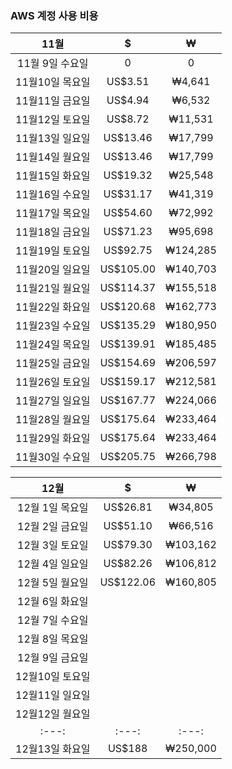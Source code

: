 ### AWS 계정 사용 비용
 
|11월|$|₩|
|:---:|:---:|:---:|
|11월 9일 수요일|        0|        0|
|11월10일 목요일|  US$3.51|   ₩4,641|
|11월11일 금요일|  US$4.94|   ₩6,532|
|11월12일 토요일|  US$8.72|  ₩11,531|
|11월13일 일요일| US$13.46|  ₩17,799|
|11월14일 월요일| US$13.46|  ₩17,799|
|11월15일 화요일| US$19.32|  ₩25,548|
|11월16일 수요일| US$31.17|  ₩41,319|
|11월17일 목요일| US$54.60|  ₩72,992|
|11월18일 금요일| US$71.23|  ₩95,698|
|11월19일 토요일| US$92.75| ₩124,285|
|11월20일 일요일|US$105.00| ₩140,703|
|11월21일 월요일|US$114.37| ₩155,518|
|11월22일 화요일|US$120.68| ₩162,773|    
|11월23일 수요일|US$135.29| ₩180,950|
|11월24일 목요일|US$139.91| ₩185,485|
|11월25일 금요일|US$154.69| ₩206,597|
|11월26일 토요일|US$159.17| ₩212,581|
|11월27일 일요일|US$167.77| ₩224,066|
|11월28일 월요일|US$175.64| ₩233,464|
|11월29일 화요일|US$175.64| ₩233,464|
|11월30일 수요일|US$205.75| ₩266,798|


|12월|$|₩|
|:---:|:---:|:---:|
|12월 1일 목요일| US$26.81|  ₩34,805|
|12월 2일 금요일| US$51.10|  ₩66,516|
|12월 3일 토요일| US$79.30| ₩103,162|
|12월 4일 일요일| US$82.26| ₩106,812|
|12월 5일 월요일|US$122.06| ₩160,805|
|12월 6일 화요일|         |         |
|12월 7일 수요일|         |         |
|12월 8일 목요일|         |         |
|12월 9일 금요일|         |         |
|12월10일 토요일|         |         |
|12월11일 일요일|         |         |
|12월12일 월요일|         |         |
|:---:|:---:|:---:| 
|12월13일 화요일|   US$188| ₩250,000|
